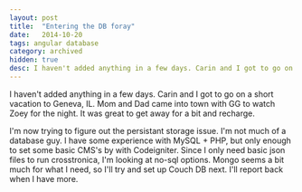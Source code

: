 ```yaml
---
layout: post
title:  "Entering the DB foray"
date:   2014-10-20
tags: angular database
category: archived
hidden: true
desc: I haven't added anything in a few days. Carin and I got to go on a short vacation to Geneva, IL. Mom and Dad came into town with GG to watch Zoey for the night.
---
```


I haven't added anything in a few days. Carin and I got to go on a short vacation to Geneva, IL. Mom and Dad came into town with GG to watch Zoey for the night. It was great to get away for a bit and recharge.

I'm now trying to figure out the persistant storage issue. I'm not much of a database guy. I have some experience with MySQL + PHP, but only enough to set some basic CMS's by with Codeigniter. Since I only need basic json files to run crosstronica, I'm looking at no-sql options. Mongo seems a bit much for what I need, so I'll try and set up Couch DB next. I'll report back when I have more.
